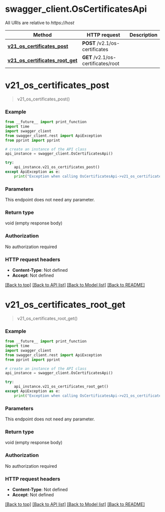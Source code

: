 # swagger_client.OsCertificatesApi

All URIs are relative to *https://host*

Method | HTTP request | Description
------------- | ------------- | -------------
[**v21_os_certificates_post**](OsCertificatesApi.md#v21_os_certificates_post) | **POST** /v2.1/os-certificates | 
[**v21_os_certificates_root_get**](OsCertificatesApi.md#v21_os_certificates_root_get) | **GET** /v2.1/os-certificates/root | 


# **v21_os_certificates_post**
> v21_os_certificates_post()



### Example
```python
from __future__ import print_function
import time
import swagger_client
from swagger_client.rest import ApiException
from pprint import pprint

# create an instance of the API class
api_instance = swagger_client.OsCertificatesApi()

try:
    api_instance.v21_os_certificates_post()
except ApiException as e:
    print("Exception when calling OsCertificatesApi->v21_os_certificates_post: %s\n" % e)
```

### Parameters
This endpoint does not need any parameter.

### Return type

void (empty response body)

### Authorization

No authorization required

### HTTP request headers

 - **Content-Type**: Not defined
 - **Accept**: Not defined

[[Back to top]](#) [[Back to API list]](../README.md#documentation-for-api-endpoints) [[Back to Model list]](../README.md#documentation-for-models) [[Back to README]](../README.md)

# **v21_os_certificates_root_get**
> v21_os_certificates_root_get()



### Example
```python
from __future__ import print_function
import time
import swagger_client
from swagger_client.rest import ApiException
from pprint import pprint

# create an instance of the API class
api_instance = swagger_client.OsCertificatesApi()

try:
    api_instance.v21_os_certificates_root_get()
except ApiException as e:
    print("Exception when calling OsCertificatesApi->v21_os_certificates_root_get: %s\n" % e)
```

### Parameters
This endpoint does not need any parameter.

### Return type

void (empty response body)

### Authorization

No authorization required

### HTTP request headers

 - **Content-Type**: Not defined
 - **Accept**: Not defined

[[Back to top]](#) [[Back to API list]](../README.md#documentation-for-api-endpoints) [[Back to Model list]](../README.md#documentation-for-models) [[Back to README]](../README.md)

